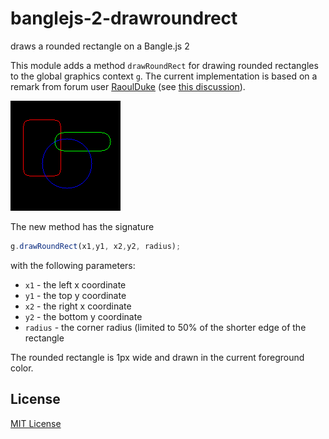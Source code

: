 # banglejs-2-drawroundrect #

draws a rounded rectangle on a Bangle.js 2

This module adds a method `drawRoundRect` for drawing rounded rectangles to the global graphics context `g`. The current implementation is based on a remark from forum user [RaoulDuke](http://forum.espruino.com/profiles/181747/) (see [this discussion](http://forum.espruino.com/conversations/371330)).

![](Demo.png)

The new method has the signature

```javascript
g.drawRoundRect(x1,y1, x2,y2, radius);
```

with the following parameters:

* `x1` - the left x coordinate
* `y1` - the top y coordinate
* `x2` - the right x coordinate
* `y2` - the bottom y coordinate
* `radius` - the corner radius (limited to 50% of the shorter edge of the rectangle

The rounded rectangle is 1px wide and drawn in the current foreground color.

## License ##

[MIT License](LICENSE.md)
